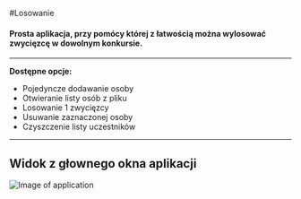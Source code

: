 #Losowanie
<h4> Prosta aplikacja, przy pomócy której z łatwością można wylosować zwycięzcę w dowolnym konkursie. </h4>
<hr>
<b>
Dostępne opcje:
</b>

* Pojedyncze dodawanie osoby
* Otwieranie listy osób z pliku
* Losowanie 1 zwycięzcy
* Usuwanie zaznaczonej osoby
* Czyszczenie listy uczestników

<hr>
<h2> Widok z głownego okna aplikacji </h2>

<p align="center">
  
![Image of application](https://i.imgur.com/WdpRe0k.png) 
</p>
